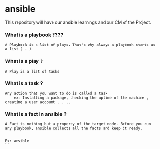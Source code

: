 # ansible

This repository will have our ansible learnings and our CM of the Project.

### What is a playbook ????

```
A Playbook is a list of plays. That's why always a playbook starts as a list ( - )
```

### What is a play ?

```
A Play is a list of tasks
```

### What is a task ?

```
Any action that you want to do is called a task
    ex: Installing a package, checking the uptime of the machine , creating a user account . . .. 

``` 


### What is a fact in ansible ?

```
A Fact is nothing but a property of the target node. Before you run any playbook, ansible collects all the facts and keep it ready.


Ex: ansible 
``